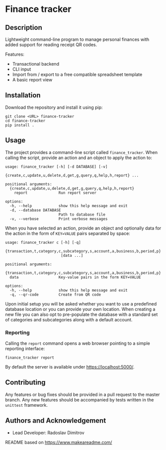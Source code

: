 #	Finance tracker

##  Description

Lightweight command-line program to manage personal finances with added support for reading receipt
QR codes.

Features:

* Transactional backend
* CLI input
* Import from / export to a free compatible spreadsheet template
* A basic report view


##  Installation

Download the repository and install it using pip:

```
git clone <URL> finance-tracker
cd finance-tracker
pip install .
```


##  Usage

The project provides a command-line script called `finance_tracker`. When calling the script,
provide an action and an object to apply the action to:

```
usage: finance_tracker [-h] [-d DATABASE] [-v]
                       {create,c,update,u,delete,d,get,g,query,q,help,h,report} ...

positional arguments:
  {create,c,update,u,delete,d,get,g,query,q,help,h,report}
    report              Run report server

options:
  -h, --help            show this help message and exit
  -d, --database DATABASE
                        Path to database file
  -v, --verbose         Print verbose messages

```

When you have selected an action, provide an object and optionally data for the action in the form
of `KEY=VALUE` pairs separated by space:

```
usage: finance_tracker c [-h] [-q]
                         {transaction,t,category,c,subcategory,s,account,a,business,b,period,p}
                         [data ...]

positional arguments:
  {transaction,t,category,c,subcategory,s,account,a,business,b,period,p}
  data                  Key-value pairs in the form KEY=VALUE

options:
  -h, --help            show this help message and exit
  -q, --qr-code         Create from QR code
```

Upon initial setup you will be asked whether you want to use a predefined database location or you
can provide your own location. When creating a new file you can also opt to pre-populate the
database with a standard set of categories and subcategories along with a default account.


###	Reporting

Calling the `report` command opens a web browser pointing to a simple reporting interface:

```
finance_tracker report
```

By default the server is available under [https://localhost:5000/](http://localhost:5000/).


##  Contributing

Any features or bug fixes should be provided in a pull request to the master branch. Any new
features should be accompanied by tests written in the `unittest` framework.


##  Authors and Acknowledgement

* Lead Developer: Radoslav Dimitrov

README based on <https://www.makeareadme.com/>
